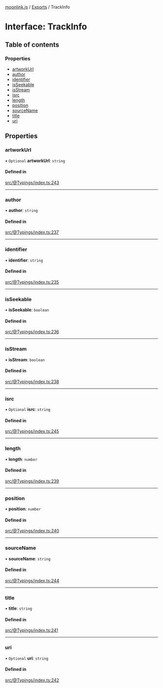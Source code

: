 [moonlink.js](../README.md) / [Exports](../modules.md) / TrackInfo

# Interface: TrackInfo

## Table of contents

### Properties

- [artworkUrl](TrackInfo.md#artworkurl)
- [author](TrackInfo.md#author)
- [identifier](TrackInfo.md#identifier)
- [isSeekable](TrackInfo.md#isseekable)
- [isStream](TrackInfo.md#isstream)
- [isrc](TrackInfo.md#isrc)
- [length](TrackInfo.md#length)
- [position](TrackInfo.md#position)
- [sourceName](TrackInfo.md#sourcename)
- [title](TrackInfo.md#title)
- [uri](TrackInfo.md#uri)

## Properties

### artworkUrl

• `Optional` **artworkUrl**: `string`

#### Defined in

[src/@Typings/index.ts:243](https://github.com/Ecliptia/moonlink.js/blob/a19be7d/src/@Typings/index.ts#L243)

___

### author

• **author**: `string`

#### Defined in

[src/@Typings/index.ts:237](https://github.com/Ecliptia/moonlink.js/blob/a19be7d/src/@Typings/index.ts#L237)

___

### identifier

• **identifier**: `string`

#### Defined in

[src/@Typings/index.ts:235](https://github.com/Ecliptia/moonlink.js/blob/a19be7d/src/@Typings/index.ts#L235)

___

### isSeekable

• **isSeekable**: `boolean`

#### Defined in

[src/@Typings/index.ts:236](https://github.com/Ecliptia/moonlink.js/blob/a19be7d/src/@Typings/index.ts#L236)

___

### isStream

• **isStream**: `boolean`

#### Defined in

[src/@Typings/index.ts:238](https://github.com/Ecliptia/moonlink.js/blob/a19be7d/src/@Typings/index.ts#L238)

___

### isrc

• `Optional` **isrc**: `string`

#### Defined in

[src/@Typings/index.ts:245](https://github.com/Ecliptia/moonlink.js/blob/a19be7d/src/@Typings/index.ts#L245)

___

### length

• **length**: `number`

#### Defined in

[src/@Typings/index.ts:239](https://github.com/Ecliptia/moonlink.js/blob/a19be7d/src/@Typings/index.ts#L239)

___

### position

• **position**: `number`

#### Defined in

[src/@Typings/index.ts:240](https://github.com/Ecliptia/moonlink.js/blob/a19be7d/src/@Typings/index.ts#L240)

___

### sourceName

• **sourceName**: `string`

#### Defined in

[src/@Typings/index.ts:244](https://github.com/Ecliptia/moonlink.js/blob/a19be7d/src/@Typings/index.ts#L244)

___

### title

• **title**: `string`

#### Defined in

[src/@Typings/index.ts:241](https://github.com/Ecliptia/moonlink.js/blob/a19be7d/src/@Typings/index.ts#L241)

___

### uri

• `Optional` **uri**: `string`

#### Defined in

[src/@Typings/index.ts:242](https://github.com/Ecliptia/moonlink.js/blob/a19be7d/src/@Typings/index.ts#L242)
